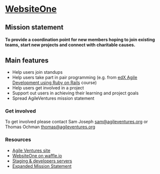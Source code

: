 # [WebsiteOne](http://agileventures.org/)

## Mission statement
#### To provide a coordination point for new members hoping to join existing teams, start new projects and connect with charitable causes.

## Main features
- Help users join standups
- Help users take part in pair programming  (e.g. from [edX Agile Development using Ruby on Rails](https://www.edx.org/course/agile-development-using-ruby-rails-uc-berkeleyx-cs169-1x) course)
- Help users get involved in a project
- Support out users in achieving their learning and project goals
- Spread AgileVentures mission statement

### Get involved
To get involved please contact Sam Joseph <sam@agileventures.org> or Thomas Ochman <thomas@agileventures.org>

### Resources
- [Agile Ventures site](http://agileventures.org)
- [WebsiteOne on waffle.io](https://waffle.io/AgileVentures/WebsiteOne)
- [Staging & developers servers](https://github.com/AgileVentures/WebsiteOne/wiki/Current-staging-servers)
- [Expanded Mission Statement](expanded_mission_statement.md)

